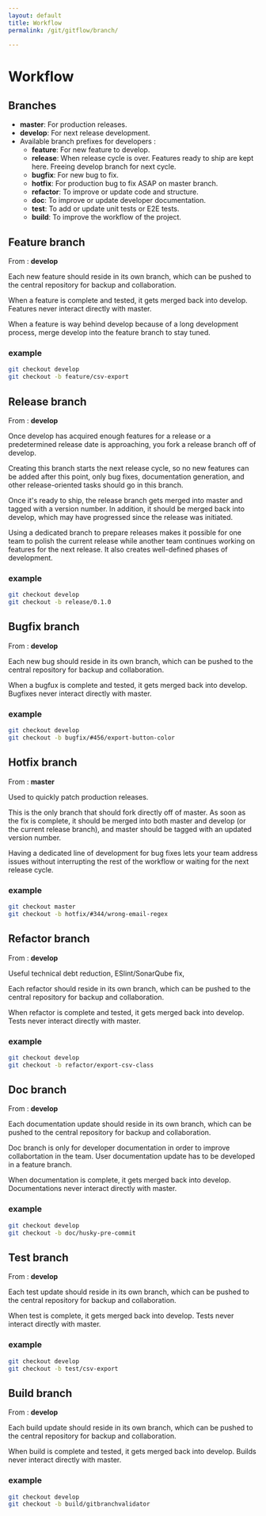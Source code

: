 ```yaml
---
layout: default
title: Workflow
permalink: /git/gitflow/branch/

---
```


# Workflow

## Branches

- **master**: For production releases.
- **develop**: For next release development.
- Available branch prefixes for developers :
  - **feature**: For new feature to develop.
  - **release**: When release cycle is over. Features ready to ship are kept here. Freeing develop branch for next cycle.
  - **bugfix**: For new bug to fix.
  - **hotfix**: For production bug to fix ASAP on master branch.
  - **refactor**: To improve or update code and structure.
  - **doc**: To improve or update developer documentation.
  - **test**: To add or update unit tests or E2E tests.
  - **build**: To improve the workflow of the project.

## Feature branch

From : **develop**

Each new feature should reside in its own branch, which can be pushed to the central repository for backup and collaboration.

When a feature is complete and tested, it gets merged back into develop. Features never interact directly with master.

When a feature is way behind develop because of a long development process, merge develop into the feature branch to stay tuned.

### example

```bash
git checkout develop
git checkout -b feature/csv-export
```

## Release branch

From : **develop**

Once develop has acquired enough features for a release or a predetermined release date is approaching, you fork a release branch off of develop.

Creating this branch starts the next release cycle, so no new features can be added after this point, only bug fixes, documentation generation, and other release-oriented tasks should go in this branch.

Once it's ready to ship, the release branch gets merged into master and tagged with a version number. In addition, it should be merged back into develop, which may have progressed since the release was initiated.

Using a dedicated branch to prepare releases makes it possible for one team to polish the current release while another team continues working on features for the next release. It also creates well-defined phases of development.

### example

```bash
git checkout develop
git checkout -b release/0.1.0
```

## Bugfix branch

From : **develop**

Each new bug should reside in its own branch, which can be pushed to the central repository for backup and collaboration.

When a bugfux is complete and tested, it gets merged back into develop. Bugfixes never interact directly with master.

### example

```bash
git checkout develop
git checkout -b bugfix/#456/export-button-color
```

## Hotfix branch

From : **master**

Used to quickly patch production releases.

This is the only branch that should fork directly off of master. As soon as the fix is complete, it should be merged into both master and develop (or the current release branch), and master should be tagged with an updated version number.

Having a dedicated line of development for bug fixes lets your team address issues without interrupting the rest of the workflow or waiting for the next release cycle.

### example

```bash
git checkout master
git checkout -b hotfix/#344/wrong-email-regex
```

## Refactor branch

From : **develop**

Useful technical debt reduction, ESlint/SonarQube fix,

Each refactor should reside in its own branch, which can be pushed to the central repository for backup and collaboration.

When refactor is complete and tested, it gets merged back into develop. Tests never interact directly with master.

### example

```bash
git checkout develop
git checkout -b refactor/export-csv-class
```

## Doc branch

From : **develop**

Each documentation update should reside in its own branch, which can be pushed to the central repository for backup and collaboration.

Doc branch is only for developer documentation in order to improve collabortation in the team.
User documentation update has to be developed in a feature branch.

When documentation is complete, it gets merged back into develop. Documentations never interact directly with master.

### example

```bash
git checkout develop
git checkout -b doc/husky-pre-commit
```

## Test branch

From : **develop**

Each test update should reside in its own branch, which can be pushed to the central repository for backup and collaboration.

When test is complete, it gets merged back into develop. Tests never interact directly with master.

### example

```bash
git checkout develop
git checkout -b test/csv-export
```

## Build branch

From : **develop**

Each build update should reside in its own branch, which can be pushed to the central repository for backup and collaboration.

When build is complete and tested, it gets merged back into develop. Builds never interact directly with master.

### example

```bash
git checkout develop
git checkout -b build/gitbranchvalidator
```
